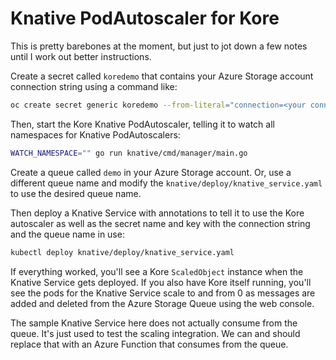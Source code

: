 # Knative PodAutoscaler for Kore

This is pretty barebones at the moment, but just to jot down a few
notes until I work out better instructions.

Create a secret called `koredemo` that contains your Azure Storage
account connection string using a command like:

```bash
oc create secret generic koredemo --from-literal="connection=<your connection string here>"
```

Then, start the Kore Knative PodAutoscaler, telling it to watch all
namespaces for Knative PodAutoscalers:

```bash
WATCH_NAMESPACE="" go run knative/cmd/manager/main.go
```

Create a queue called `demo` in your Azure Storage account. Or, use a
different queue name and modify the
`knative/deploy/knative_service.yaml` to use the desired queue name.

Then deploy a Knative Service with annotations to tell it to use the
Kore autoscaler as well as the secret name and key with the connection
string and the queue name in use:

```bash
kubectl deploy knative/deploy/knative_service.yaml
```

If everything worked, you'll see a Kore `ScaledObject` instance when
the Knative Service gets deployed. If you also have Kore itself
running, you'll see the pods for the Knative Service scale to and from
0 as messages are added and deleted from the Azure Storage Queue using
the web console.

The sample Knative Service here does not actually consume from the
queue. It's just used to test the scaling integration. We can and
should replace that with an Azure Function that consumes from the
queue.
